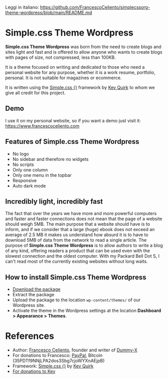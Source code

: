 Leggi in italiano: https://github.com/FrancescoCeliento/simplecssorg-theme-wordpress/blob/main/README.md

# Simple.css Theme Wordpress
**Simple.css Theme Wordpress** was born from the need to create blogs and sites light and fast and is offered to allow anyone who wants to create blogs with pages of size, not compressed, less than 100KB.

It is a theme focused on writing and dedicated to those who need a personal website for any purpose, whether it is a work resume, portfolio, personal. It is not suitable for magazines or ecommerce.

It is written using the [Simple.css {}](https://simplecss.org) framework by [Kev Quirk](https://kevq.uk) to whom we give all credit for this project.

## Demo
I use it on my personal website, so if you want a demo just visit it: https://www.francescoceliento.com

## Features of Simple.css Theme Wordpress
* No logo
* No sidebar and therefore no widgets
* No scripts
* Only one column
* Only one menu in the topbar
* Responsive
* Auto dark mode

## Incredibly light, incredibly fast
The fact that over the years we have more and more powerful computers and faster and faster connections does not mean that the page of a website should weigh 5MB. The main purpose that a website should have is to inform, and if we consider that a large (huge) ebook does not exceed an average of 2.5 MB it makes us understand how absurd it is to have to download 5MB of data from the network to read a single article.
The purpose of **Simple.css Theme Wordpress** is to allow authors to write a blog of any kind, offering readers a product that can be used even with the slowest connection and the oldest computer. With my Packard Bell Dot S, I can't read most of the currently existing websites without long waits.

## How to install Simple.css Theme Wordpress
* [Download the package](https://github.com/FrancescoCeliento/simplecssorg-theme-wordpress/archive/main.zip)
* Extract the package
* Upload the package to the location ``wp-content/themes/`` of our Wordpress site.
* Activate the theme in the Wordpress settings at the location **Dashboard > Appearance > Themes**.

# References
* Author: [Francesco Celiento](https://www.francescoceliento.com), founder and writer of [Dummy-X](https://www.selectallfromdual)
* For donations to Francesco: [PayPal](https://paypal.me/francescoceliento), Bitcoin (35PDTf9NNjLPA2dos3Sbg7cjoWYXnAEjpB)
* Framework: [Simple.css {}](https://simplecss.org) by [Kev Quirk](https://kevq.uk)
* [For donations to Kev](https://kevq.uk/buy-me-a-coffee)
